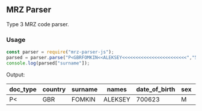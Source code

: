 ## MRZ Parser

Type 3 MRZ code parser.

### Usage


```js
const parser = require("mrz-parser-js");
parsed = parser.parse("P<GBRFOMKIN<<ALEKSEY<<<<<<<<<<<<<<<<<<<<<<<<","5032403533GBR7006236M2305296<<<<<<<<<<<<<<06")
console.log(parsed["surname"]);
```

Output:

| doc_type | country | surname | names   | date_of_birth | sex | expiration_date |
|----------|---------|---------|---------|---------------|-----|-----------------|
| P<       | GBR     | FOMKIN  | ALEKSEY | 700623        | M   | 230529          |

